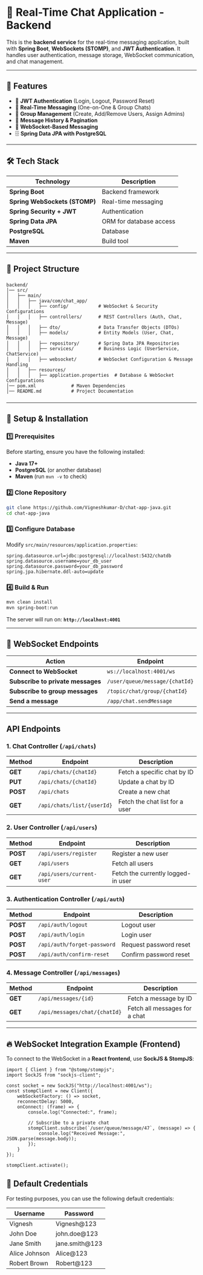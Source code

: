 # 📨 Real-Time Chat Application - Backend


This is the **backend service** for the real-time messaging application, built with **Spring Boot**,
**WebSockets (STOMP)**, and **JWT Authentication**. It handles user authentication, message storage,
WebSocket communication, and chat management.

---

## 🚀 Features
- 🔑 **JWT Authentication** (Login, Logout, Password Reset)
- 📩 **Real-Time Messaging** (One-on-One & Group Chats)
- 👥 **Group Management** (Create, Add/Remove Users, Assign Admins)
- 📌 **Message History & Pagination**
- 📡 **WebSocket-Based Messaging**
- 🗄️ **Spring Data JPA with PostgreSQL**

---

## 🛠️ Tech Stack
| Technology | Description |
|------------|------------|
| **Spring Boot** | Backend framework |
| **Spring WebSockets (STOMP)** | Real-time messaging |
| **Spring Security + JWT** | Authentication |
| **Spring Data JPA** | ORM for database access |
| **PostgreSQL** | Database |
| **Maven** | Build tool |

---

## 📂 Project Structure
###
```
backend/
│── src/
│   ├── main/
│   │   ├── java/com/chat_app/
│   │   │   ├── config/           # WebSocket & Security Configurations
│   │   │   ├── controllers/      # REST Controllers (Auth, Chat, Message)
│   │   │   ├── dto/              # Data Transfer Objects (DTOs)
│   │   │   ├── models/           # Entity Models (User, Chat, Message)
│   │   │   ├── repository/       # Spring Data JPA Repositories
│   │   │   ├── services/         # Business Logic (UserService, ChatService)
│   │   │   ├── websocket/        # WebSocket Configuration & Message Handling
│   │   ├── resources/
│   │   │   ├── application.properties  # Database & WebSocket Configurations
│── pom.xml             # Maven Dependencies
│── README.md           # Project Documentation
```
###

---

## 🔧 Setup & Installation

### 1️⃣ Prerequisites
Before starting, ensure you have the following installed:
- **Java 17+**
- **PostgreSQL** (or another database)
- **Maven** (run `mvn -v` to check)

### 2️⃣ Clone Repository
```sh
git clone https://github.com/Vigneshkumar-D/chat-app-java.git
cd chat-app-java
```

### 3️⃣ Configure Database
Modify `src/main/resources/application.properties`:
```properties
spring.datasource.url=jdbc:postgresql://localhost:5432/chatdb
spring.datasource.username=your_db_user
spring.datasource.password=your_db_password
spring.jpa.hibernate.ddl-auto=update
```

### 4️⃣ Build & Run
```sh
mvn clean install
mvn spring-boot:run
```
The server will run on: **`http://localhost:4001`**

---

## 🔌 WebSocket Endpoints
| Action | Endpoint |
|--------|---------|
| **Connect to WebSocket** | `ws://localhost:4001/ws` |
| **Subscribe to private messages** | `/user/queue/message/{chatId}` |
| **Subscribe to group messages** | `/topic/chat/group/{chatId}` |
| **Send a message** | `/app/chat.sendMessage` |

---


## **API Endpoints**

### **1. Chat Controller (`/api/chats`)**
| Method | Endpoint | Description |
|--------|---------|-------------|
| **GET** | `/api/chats/{chatId}` | Fetch a specific chat by ID |
| **PUT** | `/api/chats/{chatId}` | Update a chat by ID |
| **POST** | `/api/chats` | Create a new chat |
| **GET** | `/api/chats/list/{userId}` | Fetch the chat list for a user |

### **2. User Controller (`/api/users`)**
| Method | Endpoint | Description |
|--------|---------|-------------|
| **POST** | `/api/users/register` | Register a new user |
| **GET** | `/api/users` | Fetch all users |
| **GET** | `/api/users/current-user` | Fetch the currently logged-in user |

### **3. Authentication Controller (`/api/auth`)**
| Method | Endpoint | Description |
|--------|---------|-------------|
| **POST** | `/api/auth/logout` | Logout user |
| **POST** | `/api/auth/login` | Login user |
| **POST** | `/api/auth/forget-password` | Request password reset |
| **POST** | `/api/auth/confirm-reset` | Confirm password reset |

### **4. Message Controller (`/api/messages`)**
| Method | Endpoint | Description |
|--------|---------|-------------|
| **GET** | `/api/messages/{id}` | Fetch a message by ID |
| **GET** | `/api/messages/chat/{chatId}` | Fetch all messages for a chat |

---

## 🔥 WebSocket Integration Example (Frontend)
To connect to the WebSocket in a **React frontend**, use **SockJS & StompJS**:
```
import { Client } from "@stomp/stompjs";
import SockJS from "sockjs-client";

const socket = new SockJS("http://localhost:4001/ws");
const stompClient = new Client({
    webSocketFactory: () => socket,
    reconnectDelay: 5000,
    onConnect: (frame) => {
        console.log("Connected:", frame);

        // Subscribe to a private chat
        stompClient.subscribe(`/user/queue/message/47`, (message) => {
            console.log("Received Message:", JSON.parse(message.body));
        });
    }
});

stompClient.activate();
```

## 🔑 Default Credentials

For testing purposes, you can use the following default credentials:

| Username       | Password       |
|--------------|----------------|
| Vignesh      | Vignesh@123     |
| John Doe     | john.doe@123    |
| Jane Smith   | jane.smith@123  |
| Alice Johnson| Alice@123       |
| Robert Brown | Robert@123      |


